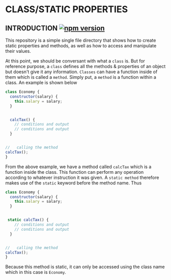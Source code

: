 # CLASS/STATIC PROPERTIES

## INTRODUCTION [![npm version](https://img.shields.io/npm/v/react.svg?style=flat)](https://www.npmjs.com/package/react)

This repository is a simple single file directory that shows how to create static properties and methods, as well as how to access and manipulate their values.

At this point, we should be conversant with what a `class` is. But for reference purpose, a `class` defines all the methods & properties of an object but doesn't give it any information. `Classes` can have a function inside of them which is called a `method`. Simply put, a `method` is a function within a class. An example is shown below

```js
class Economy {
  constructor(salary) {
    this.salary = salary;
  }


  calcTax() {
    // conditions and output
    // conditions and output
  }


//   calling the method
calcTax();
}
```

From the above example, we have a method called `calcTax` which is a function inside the class. This function can perform any operation according to whatever instruction it was given. A `static method` therefore makes use of the `static` keyword before the method name. Thus

```js
class Economy {
  constructor(salary) {
    this.salary = salary;
  }


 static calcTax() {
    // conditions and output
    // conditions and output
  }


//   calling the method
calcTax();
}
```

Because this method is static, it can only be accessed using the class name which in this case is `Economy`.
